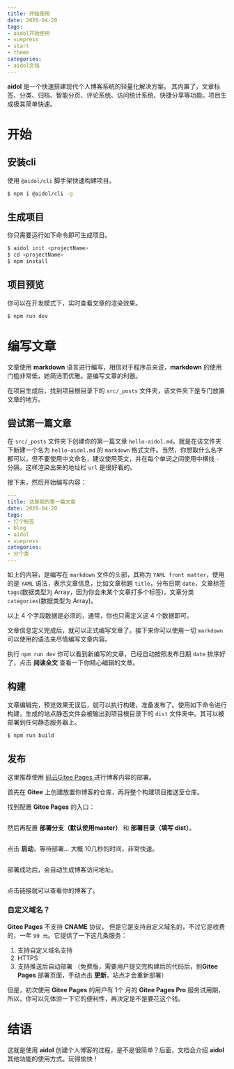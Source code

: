 ```yaml
---
title: 开始使用
date: 2020-04-20
tags:
- aidol开始使用
- vuepress
- start
- theme
categories:
- aidol文档
---
```


**aidol** 是一个快速搭建现代个人博客系统的轻量化解决方案。
其内置了，文章标签、分类、归档、智能分页、评论系统、访问统计系统、快捷分享等功能。项目生成极其简单快速。

<!-- more -->

# 开始

## 安装cli

使用 `@aidol/cli` 脚手架快速构建项目。

``` bash
$ npm i @aidol/cli -g
```

## 生成项目

你只需要运行如下命令即可生成项目。

``` bash
$ aidol init <projectName>
$ cd <projectName>
$ npm install
```

## 项目预览

你可以在开发模式下，实时查看文章的渲染效果。

``` bash
$ npm run dev
```

# 编写文章

文章使用 **markdown** 语言进行编写，相信对于程序员来说，**markdown** 的使用门槛非常低，她简洁而优雅。是编写文章的利器。

在项目生成后，找到项目根目录下的 `src/_posts` 文件夹，该文件夹下是专门放置文章的地方。

## 尝试第一篇文章

在 `src/_posts` 文件夹下创建你的第一篇文章 `hello-aidol.md`。就是在该文件夹下新建一个名为 `hello-aidol.md` 的 `markdown` 格式文件。当然，你想取什么名字都可以，但不要使用中文命名，建议使用英文，并在每个单词之间使用中横线 `-` 分隔，这样渲染出来的地址栏 `url` 是很好看的。

接下来，然后开始编写内容：

``` YAML    
---
title: 这是我的第一篇文章
date: 2020-04-20
tags:
- 打个标签
- blog
- aidol
- vuepress
categories:
- 分个类
---
```

如上的内容，是编写在 `markdown` 文件的头部，其称为 `YAML front matter`，使用的是 `YAML` 语法，表示文章信息，比如文章标题 `title`，分布日期 `date`，文章标签 `tags`(数据类型为 Array，因为你会未某个文章打多个标签)，文章分类 `categories`(数据类型为 Array)。

以上 4 个字段数据是必须的，通常，你也只需定义这 4 个数据即可。


文章信息定义完成后，就可以正式编写文章了。接下来你可以使用一切 `markdown` 可以使用的语法来尽情编写文章内容。

执行 `npm run dev` 你可以看到新编写的文章，已经自动按照发布日期 `date` 排序好了，点击 **阅读全文** 查看一下你精心编辑的文章。


## 构建

文章编辑完，预览效果无误后，就可以执行构建，准备发布了。使用如下命令进行构建，生成的站点静态文件会被输出到项目根目录下的 `dist` 文件夹中。其可以被部署到任何静态服务器上。

``` bash
$ npm run build
```

## 发布

这里推荐使用 <a href="https://www.gitee.com"> 码云Gitee Pages </a> 进行博客内容的部署。

首先在 **Gitee** 上创建放置你博客的仓库，再将整个构建项目推送至仓库。

找到配置 **Gitee Pages** 的入口：

<img :src="$withBase('/post_imgs/start-use/gitee-pages-enter.png')" />

然后再配置 **部署分支（默认使用master）** 和 **部署目录（填写 dist）**。

<img :src="$withBase('/post_imgs/start-use/gitee-pages-start.png')" />

点击 **启动**，等待部署... 大概 10几秒的时间，非常快速。

<img :src="$withBase('/post_imgs/start-use/gitee-pages-deploy.png')" />

部署成功后，会自动生成博客访问地址。

<img :src="$withBase('/post_imgs/start-use/gitee-pages-visit.png')" />

点击链接就可以查看你的博客了。

### 自定义域名？

**Gitee Pages** 不支持 **CNAME** 协议， 但是它是支持自定义域名的，不过它是收费的，一年 `99 元`。它提供了一下这几条服务：

1. 支持自定义域名支持 
2. HTTPS
3. 支持推送后自动部署 （免费版，需要用户提交完构建后的代码后，到**Gitee Pages** 部署页面，手动点击 **更新**，站点才会重新部署）

但是，初次使用 **Gitee Pages** 的用户有 1个 月的 **Gitee Pages Pro** 服务试用期，所以，你可以先体验一下它的便利性，再决定是不是要花这个钱。

# 结语

这就是使用 **aidol** 创建个人博客的过程，是不是很简单？后面，文档会介绍 **aidol** 其他功能的使用方式。玩得愉快！